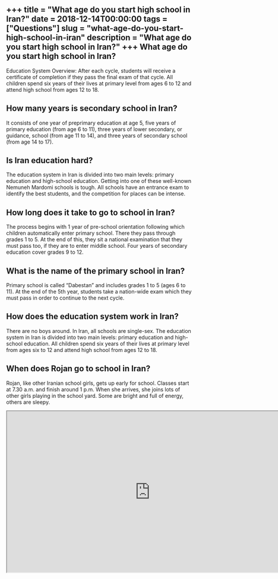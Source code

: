 +++
title = "What age do you start high school in Iran?"
date = 2018-12-14T00:00:00
tags = ["Questions"]
slug = "what-age-do-you-start-high-school-in-iran"
description = "What age do you start high school in Iran?"
+++
What age do you start high school in Iran?
------------------------------------------

Education System Overview: After each cycle, students will receive a certificate of completion if they pass the final exam of that cycle. All children spend six years of their lives at primary level from ages 6 to 12 and attend high school from ages 12 to 18.

How many years is secondary school in Iran?
-------------------------------------------

It consists of one year of preprimary education at age 5, five years of primary education (from age 6 to 11), three years of lower secondary, or guidance, school (from age 11 to 14), and three years of secondary school (from age 14 to 17).

Is Iran education hard?
-----------------------

The education system in Iran is divided into two main levels: primary education and high-school education. Getting into one of these well-known Nemuneh Mardomi schools is tough. All schools have an entrance exam to identify the best students, and the competition for places can be intense.

How long does it take to go to school in Iran?
----------------------------------------------

The process begins with 1 year of pre-school orientation following which children automatically enter primary school. There they pass through grades 1 to 5. At the end of this, they sit a national examination that they must pass too, if they are to enter middle school. Four years of secondary education cover grades 9 to 12.

What is the name of the primary school in Iran?
-----------------------------------------------

Primary school is called “Dabestan” and includes grades 1 to 5 (ages 6 to 11). At the end of the 5th year, students take a nation-wide exam which they must pass in order to continue to the next cycle.

How does the education system work in Iran?
-------------------------------------------

There are no boys around. In Iran, all schools are single-sex. The education system in Iran is divided into two main levels: primary education and high-school education. All children spend six years of their lives at primary level from ages six to 12 and attend high school from ages 12 to 18.

When does Rojan go to school in Iran?
-------------------------------------

Rojan, like other Iranian school girls, gets up early for school. Classes start at 7.30 a.m. and finish around 1 p.m. When she arrives, she joins lots of other girls playing in the school yard. Some are bright and full of energy, others are sleepy.

<iframe allow="accelerometer; autoplay; clipboard-write; encrypted-media; gyroscope; picture-in-picture" allowfullscreen="" class="__youtube_prefs__  epyt-is-override  no-lazyload" data-no-lazy="1" data-origheight="433" data-origwidth="770" data-skipgform_ajax_framebjll="" height="433" id="_ytid_75992" loading="lazy" src="https://www.youtube.com/embed/28lcMFw5FyY?enablejsapi=1&autoplay=0&cc_load_policy=0&cc_lang_pref=&iv_load_policy=1&loop=0&modestbranding=0&rel=1&fs=1&playsinline=0&autohide=2&theme=dark&color=red&controls=1&" title="YouTube player" width="770"></iframe>